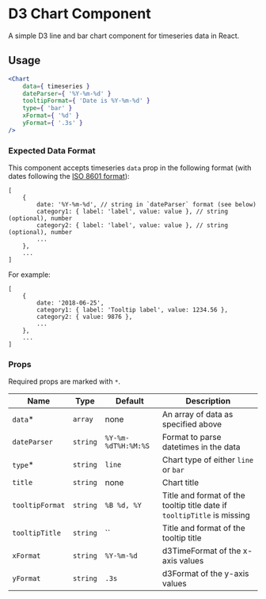 D3 Chart Component
===

A simple D3 line and bar chart component for timeseries data in React.

## Usage

```jsx
<Chart
	data={ timeseries }
	dateParser={ '%Y-%m-%d' }
	tooltipFormat={ 'Date is %Y-%m-%d' }
	type={ 'bar' }
	xFormat={ '%d' }
	yFormat={ '.3s' }
/>
```

### Expected Data Format
This component accepts timeseries `data` prop in the following format (with dates following the [ISO 8601 format](https://en.wikipedia.org/wiki/ISO_8601)):
```
[
	{
		date: '%Y-%m-%d', // string in `dateParser` format (see below)
		category1: { label: 'label', value: value }, // string (optional), number
		category2: { label: 'label', value: value }, // string (optional), number
		...
	},
	...
]
```
For example:
```
[
	{
		date: '2018-06-25',
		category1: { label: 'Tooltip label', value: 1234.56 },
		category2: { value: 9876 },
		...
	},
	...
]
```

### Props
Required props are marked with `*`.

Name | Type | Default | Description
--- | --- | --- | ---
`data`* | `array` | none | An array of data as specified above
`dateParser` | `string` | `%Y-%m-%dT%H:%M:%S` | Format to parse datetimes in the data
`type`* | `string` | `line` | Chart type of either `line` or `bar`
`title` | `string` | none | Chart title
`tooltipFormat` | `string` | `%B %d, %Y` | Title and format of the tooltip title date if `tooltipTitle` is missing
`tooltipTitle` | `string` | `` | Title and format of the tooltip title
`xFormat` | `string` | `%Y-%m-%d` | d3TimeFormat of the x-axis values
`yFormat` | `string` | `.3s` | d3Format of the y-axis values
